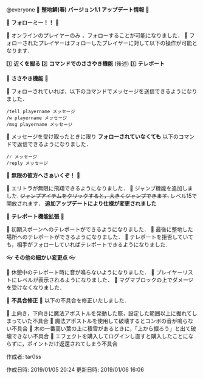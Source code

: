 @everyone 
:cherry_blossom:  **__整地鯖(春) バージョン1.1 アップデート情報__** :cherry_blossom:


:rose: **__フォローミー！！__** :rose:

:diamond_shape_with_a_dot_inside: オンラインのプレイヤーのみ ，フォローすることが可能になりました．
:diamond_shape_with_a_dot_inside: フォローされたプレイヤーはフォローしたプレイヤーに対して以下の操作が可能となります．

  :one:  **近くを掘る**
  :two:  **コマンドでのささやき機能**  (後述)
  :three:  **テレポート**


:love_letter: **__ささやき機能__** :love_letter:

:diamond_shape_with_a_dot_inside: フォローされていれば，以下のコマンドでメッセージを送信できるようになりました．

```
/tell playername メッセージ
/w playername メッセージ
/msg playername メッセージ
```

:diamond_shape_with_a_dot_inside:  メッセージを受け取ったときに限り **フォローされていなくても** 以下のコマンドで返信できるようになりました．

```
/r メッセージ
/reply メッセージ
```


:butterfly: **__無限の彼方へさぁいくぞ！__** :butterfly: 

:diamond_shape_with_a_dot_inside: エリトラが無限に飛翔できるようになりました．
:diamond_shape_with_a_dot_inside: ジャンプ機能を追加しました. ~~ジャンプアイテムをクリックすると，大きくジャンプできます.~~ レベル15で開放されます．
**追加アップデートにより仕様が変更されました**

:red_car:  **__テレポート機能拡張__** :red_car: 

:diamond_shape_with_a_dot_inside: 初期スポーンへのテレポートができるようになりました．
:diamond_shape_with_a_dot_inside: 最後に整地した場所へのテレポートができるようになりました．
:diamond_shape_with_a_dot_inside: テレポートを拒否していても，相手がフォローしていればテレポートできるようになりました．


:eyeglasses: **__その他の細かい変更点__** :eyeglasses:  

:diamond_shape_with_a_dot_inside: 休憩中のテレポート時に音が鳴らないようになりました．
:diamond_shape_with_a_dot_inside: プレイヤーリストにレベルが表示されるようになりました．
:diamond_shape_with_a_dot_inside: マグマブロックの上でダメージを受けなくなりました．


:bow: **__不具合修正__** :bow: 
以下の不具合を修正いたしました．

:diamond_shape_with_a_dot_inside: 上向き，下向きに魔法アポストルを発動した際，設定した範囲以上に掘れてしまっていた不具合
:diamond_shape_with_a_dot_inside: 魔法アポストルを使用して破壊するとコンボの音が鳴らない不具合
:diamond_shape_with_a_dot_inside: 木の一番高い葉の上に積雪があるときに，「上から掘ろう」と出て破壊できない不具合
:diamond_shape_with_a_dot_inside: エフェクトを購入してログインし直すと購入したことにならずに，ポイントだけ返還されてしまう不具合



作成者: tar0ss

作成日時: 2019/01/05 20:24
更新日時: 2019/01/06 16:06